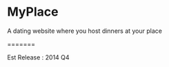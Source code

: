MyPlace
=======
A dating website where you host dinners at your place

=======

Est Release : 2014 Q4
